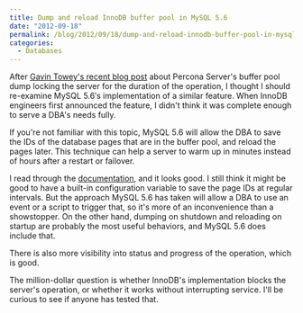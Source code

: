 ```yaml
---
title: Dump and reload InnoDB buffer pool in MySQL 5.6
date: "2012-09-18"
permalink: /blog/2012/09/18/dump-and-reload-innodb-buffer-pool-in-mysql-5-6/
categories:
  - Databases
---
```

After [Gavin Towey's recent blog post][1] about Percona Server's buffer pool dump locking the server for the duration of the operation, I thought I should re-examine MySQL 5.6&#8242;s implementation of a similar feature. When InnoDB engineers first announced the feature, I didn't think it was complete enough to serve a DBA's needs fully.

If you're not familiar with this topic, MySQL 5.6 will allow the DBA to save the IDs of the database pages that are in the buffer pool, and reload the pages later. This technique can help a server to warm up in minutes instead of hours after a restart or failover.

I read through the [documentation][2], and it looks good. I still think it might be good to have a built-in configuration variable to save the page IDs at regular intervals. But the approach MySQL 5.6 has taken will allow a DBA to use an event or a script to trigger that, so it's more of an inconvenience than a showstopper. On the other hand, dumping on shutdown and reloading on startup are probably the most useful behaviors, and MySQL 5.6 does include that.

There is also more visibility into status and progress of the operation, which is good.

The million-dollar question is whether InnoDB's implementation blocks the server's operation, or whether it works without interrupting service. I'll be curious to see if anyone has tested that.

 [1]: http://gtowey.blogspot.com/2012/09/how-to-shoot-yourself-in-foot-with.html
 [2]: http://dev.mysql.com/doc/refman/5.6/en/innodb-performance.html#innodb-preload-buffer-pool
